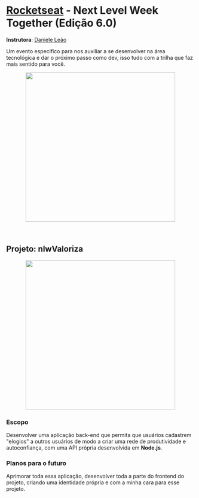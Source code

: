# [Rocketseat](https://rocketseat.com.br/) - Next Level Week Together (Edição 6.0)
**Instrutora**: [Daniele Leão](https://github.com/danileao)

Um evento especifico para nos auxiliar a se desenvolver na área tecnológica e dar o próximo passo como dev, isso tudo com a trilha que faz mais sentido para você.

<p align="center">
  <img  width='400' src='https://github.com/katharinefernandes/Arquivos_Importantes/blob/main/Foto_NLW.jpg?raw=true'>
</p>
<br>

## Projeto: nlwValoriza

<p align="center">
  <img width='400' src="https://images.ctfassets.net/ucp6tw9r5u7d/58whZ9fuYern2P52JkwhQt/867c527d709d3968d216b691f31b6c75/Voc___pede_opini__o_s___para_quem_concorda_com_voc__.jpg">
</p>

### Escopo
Desenvolver uma aplicação back-end que permita que usuários cadastrem "elogios" a outros usuários de modo a criar uma rede de produtividade e autoconfiança, com uma API própria desenvolvida em **Node.js**.

### Planos para o futuro
Aprimorar toda essa aplicação, desenvolver toda a parte do frontend do projeto, criando uma identidade própria e com a minha cara para esse projeto.
 

